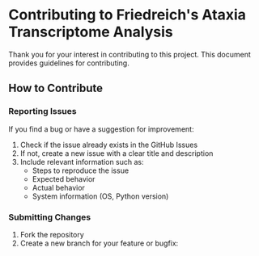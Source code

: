 # Contributing to Friedreich's Ataxia Transcriptome Analysis

Thank you for your interest in contributing to this project. This document provides guidelines for contributing.

## How to Contribute

### Reporting Issues

If you find a bug or have a suggestion for improvement:

1. Check if the issue already exists in the GitHub Issues
2. If not, create a new issue with a clear title and description
3. Include relevant information such as:
   - Steps to reproduce the issue
   - Expected behavior
   - Actual behavior
   - System information (OS, Python version)

### Submitting Changes

1. Fork the repository
2. Create a new branch for your feature or bugfix:
